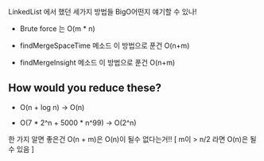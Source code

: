 LinkedList 에서 했던 세가지 방법들 BigO어떤지 얘기할 수 있나!

- Brute force 는 O(m * n)

- findMergeSpaceTime 메소드
이 방법으로 푼건 O(n+m) 

- findMergeInsight 메소드
이 방법으로 푼건 O(n+m)


## How would you reduce these?

- O(n + log n) -> O(n)

- O(7 * 2^n + 5000 * n^99) -> O(2^n)


한 가지 알면 좋은건
O(n + m)은 O(n)이 될수 없다는거!!
[ m이 > n/2 라면 O(n)은 될 수 있음 ]

